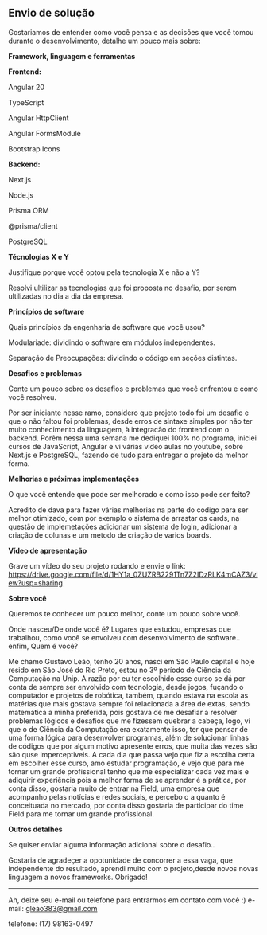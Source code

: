 ## Envio de solução

Gostariamos de entender como você pensa e as decisões que você tomou durante o desenvolvimento, detalhe um pouco mais sobre:

**Framework, linguagem e ferramentas**

**Frontend:** 

Angular 20

TypeScript

Angular HttpClient

Angular FormsModule

Bootstrap Icons
 
**Backend:**

Next.js

Node.js

Prisma ORM

@prisma/client

PostgreSQL


**Técnologias X e Y**

Justifique porque você optou pela tecnologia X e não a Y?

Resolvi ultilizar as tecnologias que foi proposta no desafio, por serem ultilizadas no dia a dia da empresa.

**Princípios de software**

Quais princípios da engenharia de software que você usou?

Modulariade: dividindo o software em módulos independentes.

Separação de Preocupações: dividindo o código em seções distintas.


**Desafios e problemas**

Conte um pouco sobre os desafios e problemas que você enfrentou e como você resolveu.

Por ser iniciante nesse ramo, considero que projeto todo foi um desafio e que o  não faltou foi problemas, desde erros de sintaxe simples por não ter muito conhecimento da linguagem, à integracão do frontend com o backend. Porêm nessa uma semana me dediquei 100% no programa, iniciei cursos de JavaScript, Angular e vi várias video aulas no youtube, sobre Next.js e PostgreSQL, fazendo de tudo para entregar o projeto da melhor forma.

**Melhorias e próximas implementações**

O que você entende que pode ser melhorado e como isso pode ser feito?

Acredito de dava para fazer várias melhorias na parte do codigo para ser melhor otimizado, com por exemplo o sistema de arrastar os cards, na questão de implemetações adicionar um sistema de login, adicionar a criação de colunas e um metodo de criação de varios boards. 

**Vídeo de apresentação**

Grave um vídeo do seu projeto rodando e envie o link:
https://drive.google.com/file/d/1HY1a_0ZUZRB2291Tn7Z2IDzRLK4mCAZ3/view?usp=sharing

**Sobre você**

Queremos te conhecer um pouco melhor, conte um pouco sobre você.

Onde nasceu/De onde você é? Lugares que estudou, empresas que trabalhou, como você se envolveu com desenvolvimento de software.. enfim, Quem é você?

Me chamo Gustavo Leão, tenho 20 anos, nasci em São Paulo capital e hoje resido em São José do Rio Preto, estou no 3º período de Ciência da Computação na Unip. A razão por eu ter escolhido esse curso se dá por conta de sempre ser envolvido com tecnologia, desde jogos, fuçando o computador e projetos de robótica, também, quando estava na escola as matérias que mais gostava sempre foi relacionada a área de extas, sendo matemática a minha preferida, pois gostava de me desafiar a resolver problemas lógicos e desafios que me fizessem quebrar a cabeça, logo, vi que o de Ciência da Computação era exatamente isso, ter que pensar de uma forma lógica para desenvolver programas, além de solucionar linhas de códigos que por algum motivo apresente erros, que muita das vezes são são quse imperceptiveis. A cada dia que passa vejo que fiz a escolha certa em escolher esse curso, amo estudar programação, e vejo que para me tornar um grande profissional tenho que me especializar cada vez mais e adiquirir experiência pois a melhor forma de se aprender é a prática, por conta disso, gostaria muito de entrar na Field, uma empresa que acompanho pelas notícias e redes sociais, e percebo o a quanto é conceituada no mercado, por conta disso gostaria de participar do time Field para me tornar um grande profissional.

**Outros detalhes**

Se quiser enviar alguma informação adicional sobre o desafio..

Gostaria de agradeçer a opotunidade de concorrer a essa vaga, que independente do resultado, aprendi muito com o projeto,desde novos novas linguagem a novos frameworks. Obrigado!

---

Ah, deixe seu e-mail ou telefone para entrarmos em contato com você :) 
e-mail: gleao383@gmail.com

telefone: (17) 98163-0497




